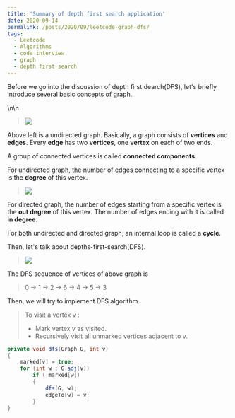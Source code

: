 ```yaml
---
title: 'Summary of depth first search application'
date: 2020-09-14
permalink: /posts/2020/09/leetcode-graph-dfs/
tags:
  - Leetcode
  - Algorithms
  - code interview
  - graph
  - depth first search
---
```


Before we go into the discussion of depth first dearch(DFS), let's briefly introduce several basic concepts of graph.

\n\n

> ![](https://xiaoluo-whu.github.io/files/images/graph_concepts.png)

Above left is a undirected graph. Basically, a graph consists of **vertices** and **edges**. Every **edge** has two **vertices**, one **vertex** on each of two ends.

A group of connected vertices is called **connected components**.

For undirected graph, the number of edges connecting to a specific vertex is the **degree** of this vertex.

> ![](https://xiaoluo-whu.github.io/files/images/directed_graph.jpg)

For directed graph, the number of edges starting from a specific vertex is the **out degree** of this vertex. 
The number of edges ending with it is called **in degree**.

For both undirected and directed graph, an internal loop is called a **cycle**.

Then, let's talk about depths-first-search(DFS).

> ![](https://xiaoluo-whu.github.io/files/images/graph_dfs.png)

The DFS sequence of vertices of above graph is 

> 0 -> 1 -> 2 -> 6 -> 4 -> 5 -> 3

Then, we will try to implement DFS algorithm.

> To visit a vertex v :
> * Mark vertex v as visited.
> * Recursively visit all unmarked vertices adjacent to v.

```java
private void dfs(Graph G, int v)
{
    marked[v] = true;
    for (int w : G.adj(v))
        if (!marked[w])
        {
            dfs(G, w);
            edgeTo[w] = v;
        }
}
```

